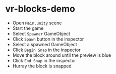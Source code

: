 # vr-blocks-demo

* Open `Main.unity` scene
* Start the game
* Select `Spawner` GameObject
* Click `Spawn` button in the inspector
* Select a spawned GameObject
* Click `Begin Snap` in the inspector
* Move the block around until the preview is blue
* Click `End Snap` in the inspector
* Hurray the block is snapped
